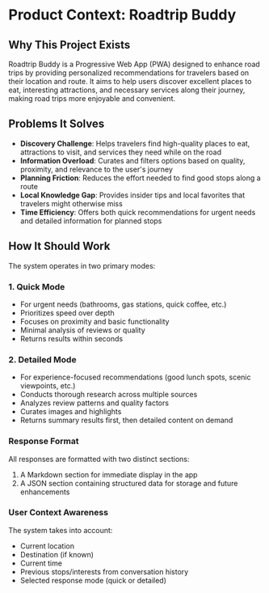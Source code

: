 # Product Context: Roadtrip Buddy

## Why This Project Exists
Roadtrip Buddy is a Progressive Web App (PWA) designed to enhance road trips by providing personalized recommendations for travelers based on their location and route. It aims to help users discover excellent places to eat, interesting attractions, and necessary services along their journey, making road trips more enjoyable and convenient.

## Problems It Solves
- **Discovery Challenge**: Helps travelers find high-quality places to eat, attractions to visit, and services they need while on the road
- **Information Overload**: Curates and filters options based on quality, proximity, and relevance to the user's journey
- **Planning Friction**: Reduces the effort needed to find good stops along a route
- **Local Knowledge Gap**: Provides insider tips and local favorites that travelers might otherwise miss
- **Time Efficiency**: Offers both quick recommendations for urgent needs and detailed information for planned stops

## How It Should Work
The system operates in two primary modes:

### 1. Quick Mode
- For urgent needs (bathrooms, gas stations, quick coffee, etc.)
- Prioritizes speed over depth
- Focuses on proximity and basic functionality
- Minimal analysis of reviews or quality
- Returns results within seconds

### 2. Detailed Mode
- For experience-focused recommendations (good lunch spots, scenic viewpoints, etc.)
- Conducts thorough research across multiple sources
- Analyzes review patterns and quality factors
- Curates images and highlights
- Returns summary results first, then detailed content on demand

### Response Format
All responses are formatted with two distinct sections:
1. A Markdown section for immediate display in the app
2. A JSON section containing structured data for storage and future enhancements

### User Context Awareness
The system takes into account:
- Current location
- Destination (if known)
- Current time
- Previous stops/interests from conversation history
- Selected response mode (quick or detailed)
